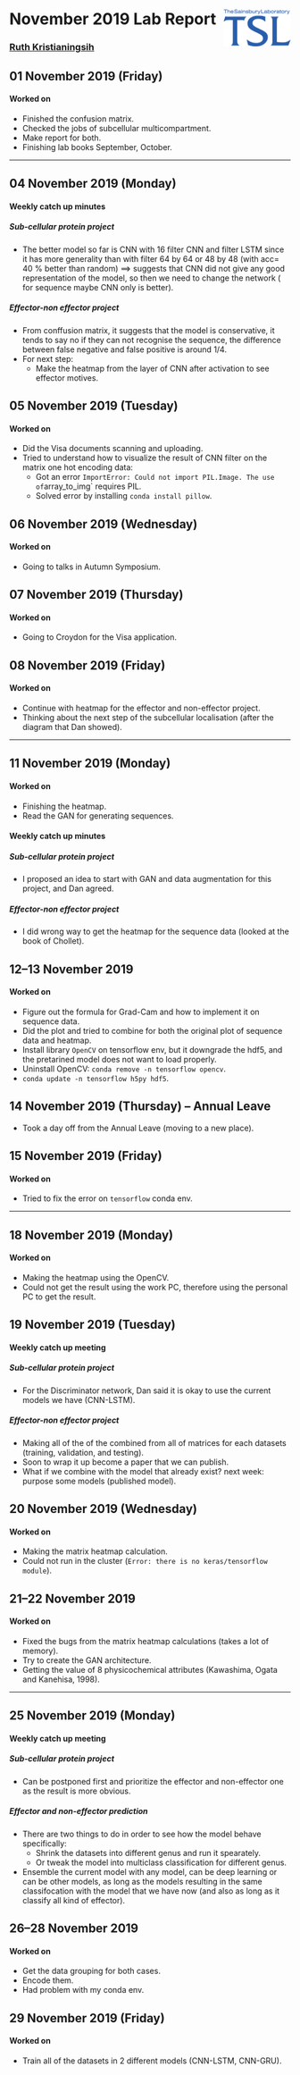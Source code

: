 
# November 2019 Lab Report <img src="figures/tsl-logo.png" align="right" width="120" />

### [Ruth Kristianingsih](https://github.com/ruthkr)

## 01 November 2019 (Friday)

<!-- Commits: `#r gitlogr::get_git_commit_count(curr_date)` -->

#### Worked on

  - Finished the confusion matrix.
  - Checked the jobs of subcellular multicompartment.
  - Make report for both.
  - Finishing lab books September, October.

-----

## 04 November 2019 (Monday)

<!-- Commits: `#r gitlogr::get_git_commit_count(curr_date)` -->

#### Weekly catch up minutes

##### Sub-cellular protein project

  - The better model so far is CNN with 16 filter CNN and filter LSTM
    since it has more generality than with filter 64 by 64 or 48 by 48
    (with acc= 40 % better than random) ==\> suggests that CNN did not
    give any good representation of the model, so then we need to change
    the network ( for sequence maybe CNN only is better).

##### Effector-non effector project

  - From conffusion matrix, it suggests that the model is conservative,
    it tends to say no if they can not recognise the sequence, the
    difference between false negative and false positive is around 1/4.
  - For next step:
      - Make the heatmap from the layer of CNN after activation to see
        effector motives.

## 05 November 2019 (Tuesday)

<!-- Commits: `#r gitlogr::get_git_commit_count(curr_date)` -->

#### Worked on

  - Did the Visa documents scanning and uploading.
  - Tried to understand how to visualize the result of CNN filter on the
    matrix one hot encoding data:
      - Got an error `ImportError: Could not import PIL.Image. The use
        of`array\_to\_img\` requires PIL.
      - Solved error by installing `conda install pillow`.

## 06 November 2019 (Wednesday)

<!-- Commits: `#r gitlogr::get_git_commit_count(curr_date)` -->

#### Worked on

  - Going to talks in Autumn Symposium.

## 07 November 2019 (Thursday)

<!-- Commits: `#r gitlogr::get_git_commit_count(curr_date)` -->

#### Worked on

  - Going to Croydon for the Visa application.

## 08 November 2019 (Friday)

<!-- Commits: `#r gitlogr::get_git_commit_count(curr_date)` -->

#### Worked on

  - Continue with heatmap for the effector and non-effector project.
  - Thinking about the next step of the subcellular localisation (after
    the diagram that Dan showed).

-----

## 11 November 2019 (Monday)

<!-- Commits: `#r gitlogr::get_git_commit_count(curr_date)` -->

#### Worked on

  - Finishing the heatmap.
  - Read the GAN for generating sequences.

#### Weekly catch up minutes

##### Sub-cellular protein project

  - I proposed an idea to start with GAN and data augmentation for this
    project, and Dan agreed.

##### Effector-non effector project

  - I did wrong way to get the heatmap for the sequence data (looked at
    the book of Chollet).

## 12–13 November 2019

<!-- Commits: `#r gitlogr::get_git_commit_count(curr_date)` -->

#### Worked on

  - Figure out the formula for Grad-Cam and how to implement it on
    sequence data.
  - Did the plot and tried to combine for both the original plot of
    sequence data and heatmap.
  - Install library `OpenCV` on tensorflow env, but it downgrade the
    hdf5, and the pretarined model does not want to load properly.
  - Uninstall OpenCV: `conda remove -n tensorflow opencv`.
  - `conda update -n tensorflow h5py hdf5`.

## 14 November 2019 (Thursday) – Annual Leave

<!-- Commits: `#r gitlogr::get_git_commit_count(curr_date)` -->

  - Took a day off from the Annual Leave (moving to a new place).

## 15 November 2019 (Friday)

<!-- Commits: `#r gitlogr::get_git_commit_count(curr_date)` -->

#### Worked on

  - Tried to fix the error on `tensorflow` conda env.

-----

## 18 November 2019 (Monday)

<!-- Commits: `#r gitlogr::get_git_commit_count(curr_date)` -->

#### Worked on

  - Making the heatmap using the OpenCV.
  - Could not get the result using the work PC, therefore using the
    personal PC to get the result.

## 19 November 2019 (Tuesday)

<!-- Commits: `#r gitlogr::get_git_commit_count(curr_date)` -->

#### Weekly catch up meeting

##### Sub-cellular protein project

  - For the Discriminator network, Dan said it is okay to use the
    current models we have (CNN-LSTM).

##### Effector-non effector project

  - Making all of the of the combined from all of matrices for each
    datasets (training, validation, and testing).
  - Soon to wrap it up become a paper that we can publish.
  - What if we combine with the model that already exist? next week:
    purpose some models (published model).

## 20 November 2019 (Wednesday)

<!-- Commits: `#r gitlogr::get_git_commit_count(curr_date)` -->

#### Worked on

  - Making the matrix heatmap calculation.
  - Could not run in the cluster (`Error: there is no keras/tensorflow
    module`).

## 21–22 November 2019

<!-- Commits: `#r gitlogr::get_git_commit_count(curr_date)` -->

#### Worked on

  - Fixed the bugs from the matrix heatmap calculations (takes a lot of
    memory).
  - Try to create the GAN architecture.
  - Getting the value of 8 physicochemical attributes (Kawashima, Ogata
    and Kanehisa, 1998).

-----

## 25 November 2019 (Monday)

<!-- Commits: `#r gitlogr::get_git_commit_count(curr_date)` -->

#### Weekly catch up meeting

##### Sub-cellular protein project

  - Can be postponed first and prioritize the effector and non-effector
    one as the result is more obvious.

##### Effector and non-effector prediction

  - There are two things to do in order to see how the model behave
    specifically:
      - Shrink the datasets into different genus and run it spearately.
      - Or tweak the model into multiclass classification for different
        genus.
  - Ensemble the current model with any model, can be deep learning or
    can be other models, as long as the models resulting in the same
    classifocation with the model that we have now (and also as long as
    it classify all kind of effector).

## 26–28 November 2019

<!-- Commits: `#r gitlogr::get_git_commit_count(curr_date)` -->

#### Worked on

  - Get the data grouping for both cases.
  - Encode them.
  - Had problem with my conda env.

## 29 November 2019 (Friday)

<!-- Commits: `#r gitlogr::get_git_commit_count(curr_date)` -->

#### Worked on

  - Train all of the datasets in 2 different models (CNN-LSTM, CNN-GRU).
